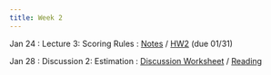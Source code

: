 ```yaml
---
title: Week 2
---
```


Jan 24
: Lecture 3: Scoring Rules 
   : [Notes](https://forecasting.quarto.pub/book/scoring-rules.html)  / [HW2](/assets/hw2/hw2.pdf) (due 01/31)

<!-- Jan 26 -->
<!-- : Lecture 4: Estimation -->
<!--     : [Notes](/lectures/lec4-estimation) -->   

Jan 28
: Discussion 2: Estimation
    :  [Discussion Worksheet](https://docs.google.com/document/d/126_yWvcHjDPrygqMn1FIa97zELWSS0GFQGwiWnMgHLY) / [Reading](/assets/reading-week2.pdf)
